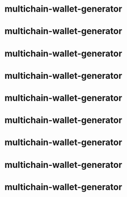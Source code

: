 # multichain-wallet-generator
# multichain-wallet-generator
# multichain-wallet-generator
# multichain-wallet-generator
# multichain-wallet-generator
# multichain-wallet-generator
# multichain-wallet-generator
# multichain-wallet-generator
# multichain-wallet-generator
